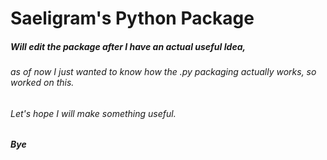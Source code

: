 # Saeligram's Python Package
##### Will edit the package after I have an actual useful Idea,
######  as of now I just wanted to know how the .py packaging actually works, so worked on this.

######  Let's hope I will make something useful.
##### Bye